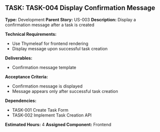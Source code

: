 ## TASK: TASK-004 Display Confirmation Message

**Type:** Development
**Parent Story:** US-003
**Description:** 
Display a confirmation message after a task is created

**Technical Requirements:**
- Use Thymeleaf for frontend rendering
- Display message upon successful task creation

**Deliverables:**
- Confirmation message template

**Acceptance Criteria:**
- Confirmation message is displayed
- Message appears only after successful task creation

**Dependencies:**
- TASK-001 Create Task Form
- TASK-002 Implement Task Creation API

**Estimated Hours:** 4
**Assigned Component:** Frontend
